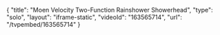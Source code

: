 {
    "title": "Moen Velocity Two-Function Rainshower Showerhead",
    "type": "solo",
    "layout": "iframe-static",
    "videoId": "163565714",
    "url": "\/tvpembed\/163565714"
}